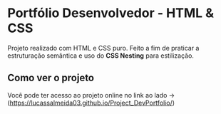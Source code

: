 # Portfólio Desenvolvedor - HTML & CSS

Projeto realizado com HTML e CSS puro. Feito a fim de praticar a estruturação semântica e uso do **CSS Nesting** para estilização.

## Como ver o projeto 

Você pode ter acesso ao projeto online no link ao lado -> (https://lucassalmeida03.github.io/Project_DevPortfolio/)
